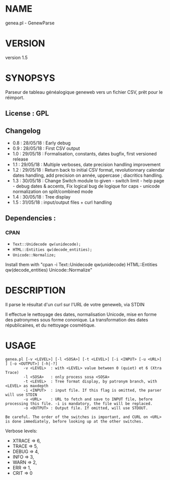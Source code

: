 # NAME

genea.pl - GenewParse

# VERSION

version 1.5

# SYNOPSYS

Parseur de tableau généalogique geneweb vers un fichier CSV, prêt pour le réimport.

## License : GPL

## Changelog

- 0.8 : 28/05/18 : Early debug
- 0.9 : 28/05/18 : First CSV output
- 1.0 : 29/05/18 : Formalisation, constants, dates bugfix, first versioned release
- 1.1 : 29/05/18 : Multiple verboses, date precision handling improvement
- 1.2 : 29/05/18 : Return back to initial CSV format, revolutionnary calendar dates handling, add precision on année, uppercase ; diacritics handling.
- 1.3 : 30/05/18 : Change Switch module to given - switch limit - help page - debug dates & accents, Fix logical bug de logique for caps - unicode normalization on split/combined mode
- 1.4 : 30/05/18 : Tree display
- 1.5 : 31/05/18 : input/output files + curl handling

## Dependencies :

### CPAN 

- ```Text::Unidecode qw(unidecode);```
- ```HTML::Entities qw(decode_entities);```
- ```Unicode::Normalize;```

Install them with "cpan -i Text::Unidecode qw(unidecode) HTML::Entities qw(decode_entities) Unicode::Normalize"

# DESCRIPTION

Il parse le résultat d'un curl sur l'URL de votre geneweb, via STDIN

Il effectue le nettoyage des dates, normalisation Unicode, mise en forme des patronymes sous forme cononique.
La transformation des dates républicaines, et du nettoyage cosmétique.

# USAGE

```
genea.pl [-v <LEVEL>] [-l <SOSA>] [-t <LEVEL>] [-i <INPUT> [-u <URL>] ] [-o <OUTPUT>] [-h|-?]
        -v <LEVEL>  : with <LEVEL> value between 0 (quiet) et 6 (Xtra Trace)
        -l <SOSA>   : only process sosa <SOSA>
        -t <LEVEL>  : Tree format display, by patronym branch, with <LEVEL> as maxdepth
        -i <INPUT>  : input file. If this flag is omitted, the parser will use STDIN
        -u <URL>    : URL to fetch and save to INPUT file, before processing this file. -i is mandatory, the file will be replaced.
        -o <OUTPUT> : Output file. If omitted, will use STDOUT.

Be careful. The order of the switches is important, and CURL on <URL> is done immediately, before looking up at the other switches.

```


Verbose levels:
- XTRACE  => 6,
- TRACE   => 5,
- DEBUG   => 4,
- INFO    => 3,
- WARN    => 2,
- ERR     => 1,
- CRIT    => 0

